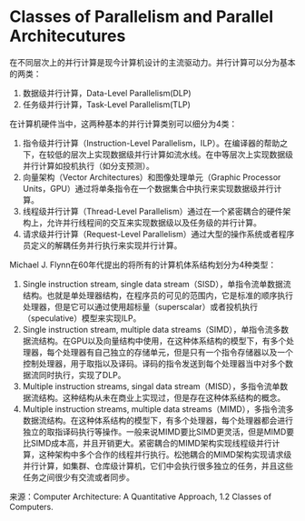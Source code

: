 # Classes of Parallelism and Parallel Architecutures

在不同层次上的并行计算是现今计算机设计的主流驱动力。并行计算可以分为基本的两类：

1. 数据级并行计算，Data-Level Parallelism(DLP)
2. 任务级并行计算，Task-Level Parallelism(TLP)

在计算机硬件当中，这两种基本的并行计算类别可以细分为4类：

1. 指令级并行计算（Instruction-Level Parallelism，ILP）。在编译器的帮助之下，在较低的层次上实现数据级并行计算如流水线。在中等层次上实现数据级并行计算如投机执行（如分支预测）。
2. 向量架构（Vector Architectures）和图像处理单元（Graphic Processor Units，GPU）通过将单条指令在一个数据集合中执行来实现数据级并行计算。
3. 线程级并行计算（Thread-Level Parallelism）通过在一个紧密耦合的硬件架构上，允许并行线程间的交互来实现数据级以及任务级的并行计算。
4. 请求级并行计算（Request-Level Parallelism）通过大型的操作系统或者程序员定义的解耦任务并行执行来实现并行计算。

Michael J. Flynn在60年代提出的将所有的计算机体系结构划分为4种类型：

1. Single instruction stream, single data stream（SISD），单指令流单数据流结构。也就是单处理器结构，在程序员的可见的范围内，它是标准的顺序执行处理器，但是它可以通过使用超标量（superscalar）或者投机执行（speculative）模型来实现ILP。
2. Single instruction stream, multiple data streams（SIMD），单指令流多数据流结构。在GPU以及向量结构中使用，在这种体系结构的模型下，有多个处理器，每个处理器有自己独立的存储单元，但是只有一个指令存储器以及一个控制处理器，用于取指以及译码。译码的指令发送到每个处理器当中对多个数据流同时执行，实现了DLP。
3. Multiple instruction streams, singal data stream（MISD），多指令流单数据流结构。这种结构从未在商业上实现过，但是存在这种体系结构的概念。
4. Multiple instruction streams, multiple data streams（MIMD），多指令流多数据流结构。在这种体系结构的模型下，有多个处理器，每个处理器都会进行独立的取指译码执行等操作。一般来说MIMD要比SIMD更灵活，但是MIMD要比SIMD成本高，并且开销更大。紧密耦合的MIMD架构实现线程级并行计算，这种架构中多个合作的线程并行执行。松弛耦合的MIMD架构实现请求级并行计算，如集群、仓库级计算机，它们中会执行很多独立的任务，并且这些任务之间很少有交流或者同步。

来源：Computer Architecture: A Quantitative Approach, 1.2 Classes of Computers.